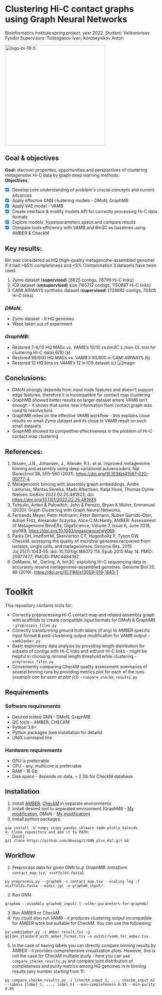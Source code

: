 # Clustering Hi-C contact graphs using Graph Neural Networks
Bioinformatics Institute spring project, year 2022.
Student: Velikonivtsev Fyodor
Supervisors: Tolstoganov Ivan, Korobeynikov Anton

<img width="330" alt="logo-bi-18-5" src="https://user-images.githubusercontent.com/67659154/169664789-545303fd-91fd-4411-829b-88a17b1c0524.png">

## Goal & objectives
**Goal:** discover properties, opportunities and perspectives of clustering metagenome Hi-C data by graph deep learning methods. \
**Objectives**:
- [X] Develop core understanding of problem´s crucial concepts and current advances
- [X] Apply effective GNN clustering models - DMoN, GraphMB 
- [X] Apply VAE model - VAMB
- [X] Create interface & modify models API  for correctly processing Hi-C data formats
- [X] Explore models´ hyperparameters space and compare results
- [X] Compare tools efficiency with VAMB and Bin3C as baselines using AMBER & CheckM

## Key results:
Bin was considered as HQ (high-quality metagenome-assembled genome) if it had >95% completeness and <5% Contamination
3 datasets have been used:
1. Zymo dataset (**supervised**) [6625 contigs, 76799 Hi-C links]
2. IC9 dataset (**unsupervised**) size  [165712 contigs, 1150887 Hi-C links]
3. CAMI AIRWAYS synthetic dataset (**supervised**) [728682 contigs, 70405 Hi-C links]
### _DMoN_:
* Zymo dataset - 0 HQ genomes
* Wase taken out of experiment

### _GraphMB_:
* Restored 7-8/10 HQ MAGs vs. _VAMB’s_ 10/10 vs _bin3C`s_ (non-DL tool for clustering Hi-C data) 6/10 (a)
* Restored 98/600 HQ MAGs vs. _VAMB’s_ 93/600 in CAMI AIRWAYS (b)
* Restored 12 HQ bins vs _VAMB’s_ 12 in IC9 dataset (c)
![image](https://user-images.githubusercontent.com/67659154/169665489-a3b73409-a11c-4bb3-b7b6-d28afdde7cf0.png)

## Conclusions:
* DMoN strongly depends from input node features and doesn’t support edge features, therefore it is incompatible for contact map clustering
* GraphMB showed better results on larger dataset where VAMB isn’t enough - it shows that some new information from contact graph was used to resolve bins
* GraphMB relies on the effective VAMB workflow - this explains close results on small Zymo dataset and its close to VAMB result on such small datasets
* GraphMB showed its competitive effectiveness in the problem of Hi-C contact map clustering  


## References:
1. Nissen, J.N., Johansen, J., Allesøe, R.L. et al. Improved metagenome binning and assembly using deep variational autoencoders. Nat Biotechnol 39, 555–560 (2021). https://doi.org/10.1038/s41587-020-00777-4
2. Metagenomic binning with assembly graph embeddings. Andre Lamurias, Mantas Sereika, Mads Albertsen, Katja Hose, Thomas Dyhre Nielsen. bioRxiv 2022.02.25.481923; doi: https://doi.org/10.1101/2022.02.25.481923
3. Tsitsulin, Anton & Palowitch, John & Perozzi, Bryan & Müller, Emmanuel. (2020). Graph Clustering with Graph Neural Networks. 
4. Fernando Meyer, Peter Hofmann, Peter Belmann, Ruben Garrido-Oter, Adrian Fritz, Alexander Sczyrba, Alice C McHardy, AMBER: Assessment of Metagenome BinnERs, GigaScience, Volume 7, Issue 6, June 2018, giy069, https://doi.org/10.1093/gigascience/giy069
5. Parks DH, Imelfort M, Skennerton CT, Hugenholtz P, Tyson GW. CheckM: assessing the quality of microbial genomes recovered from isolates, single cells, and metagenomes. Genome Res. 2015 Jul;25(7):1043-55. doi: 10.1101/gr.186072.114. Epub 2015 May 14. PMID: 25977477; PMCID: PMC4484387.
6. DeMaere, M., Darling, A. bin3C: exploiting Hi-C sequencing data to accurately resolve metagenome-assembled genomes. Genome Biol 20, 46 (2019). https://doi.org/10.1186/s13059-019-1643-1


# __Toolkit__
This repository contains tools for:
* Correctly preprocessing Hi-C contact map and related assembly graph with scaffolds to create compatible input formats for DMoN & GraphMB - `preprocess_files.py`
* Correctly transforming ground truth labels (if any) to AMBER specific input format & post-clustering output modification for VAMB output - `vamb2amber.py`
* Basic exploratory data analysis by providing length distribution for subsets of contigs with Hi-C links and without Hi-C links - might be helpful in choosing minimal length threshold while clustering - `preprocess_files.py`
* Conveniently comparing CheckM quality assessment summaries of several binning runs by providing metrics plot for each of the runs (_example can be seen at plot (c)_) - `compare_checkm_results.py`

## Requirements
### Software requirements
* Desired tested GNN - DMoN, GraphMB
* QC tools - AMBER, CHECKM
* Python 3.8+
* Python packages (see installation for details)
* UNIX command line

### Hardware requirements
* GPU is preferrable
* CPU - any, multicore is preferrable
* RAM - 16 Gb
* Disk space - depends on data, + 2 Gb for CheckM database

## Installation
1. Install [AMBER](https://github.com/CAMI-challenge/AMBER), [CheckM](https://github.com/Ecogenomics/CheckM) in separate environments
2. Install desired tool to separated environment (GraphMB - [My modification](https://github.com/Abusagit/GraphMB), DMoN - [My modification](https://github.com/Abusagit/DMoN_for_HiC))
3. Install python packages:
```{bash}
pip install -U numpy scipy pandas sklearn tqdm plotly kaleido
4. Clone repository and add it to PATH:
```{bash}
git clone https://github.com/Abusagit/GNN_plus_HiC.git && 
```

## Workflow
1. Preprocess data for given GNN (_e.g. GraphMB: transform `contact_map.tsv, scaffolds.fasta`_):
```{bash}
py preprocess.py --graphmb -c contact_map.tsv --scaling log -f scaffolds.fasta --mimic-jgi -o graphmb_input/
```

2. Run GNN:

```{bash}
graphmb --assembly graphmb_input/ [--other-paraneters-for-graphmb]
```

3. Run AMBER or CheckM
4. You could also run VAMB - it produces clustering output incompatible for AMBER work but suitable for CheckM. You can use the followeing:

```{bash}
py vamb2amber.py -i amber_result.tsv -g golden_standard_with_amber_format.tsv -o outdir/vamb_for_amber.tsv

```
5. In the case of having labels you can directly compare binning results by AMBER - it provides comprehensive visualization plots. However, this is not the case for CheckM multiple study - here you can use `compare_checkm_results.py` and compare joint distribution of completeness and purity metrics among HQ genomes in m binning results (any number starting from 1):

```{bash}
py compare_checkm_results.py -i [checkm_input_1, ..., checkm_input_m] --labels [label_1, ..., label_m] --min-completeness 0.95 --min-purity 0.95
```
